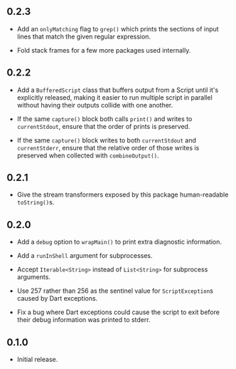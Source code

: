 ## 0.2.3

* Add an `onlyMatching` flag to `grep()` which prints the sections of input
  lines that match the given regular expression.

* Fold stack frames for a few more packages used internally.

## 0.2.2

* Add a `BufferedScript` class that buffers output from a Script until it's
  explicitly released, making it easier to run multiple script in parallel
  without having their outputs collide with one another.

* If the same `capture()` block both calls `print()` and writes to
  `currentStdout`, ensure that the order of prints is preserved.

* If the same `capture()` block writes to both `currentStdout` and
  `currentStderr`, ensure that the relative order of those writes is preserved
  when collected with `combineOutput()`.

## 0.2.1

* Give the stream transformers exposed by this package human-readable
  `toString()`s.

## 0.2.0

* Add a `debug` option to `wrapMain()` to print extra diagnostic information.

* Add a `runInShell` argument for subprocesses.

* Accept `Iterable<String>` instead of `List<String>` for subprocess arguments.

* Use 257 rather than 256 as the sentinel value for `ScriptException`s caused by
  Dart exceptions.

* Fix a bug where Dart exceptions could cause the script to exit before their
  debug information was printed to stderr.

## 0.1.0

* Initial release.
